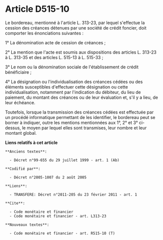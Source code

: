 # Article D515-10

Le bordereau, mentionné à l'article L. 313-23, par lequel s'effectue la cession des créances détenues par une société de
crédit foncier, doit comporter les énonciations suivantes :

1° La dénomination acte de cession de créances ;

2° La mention que l'acte est soumis aux dispositions des articles L. 313-23 à L. 313-35 et des articles L. 515-13 à L.
515-33 ;

3° Le nom ou la dénomination sociale de l'établissement de crédit bénéficiaire ;

4° La désignation ou l'individualisation des créances cédées ou des éléments susceptibles d'effectuer cette désignation ou
cette individualisation, notamment par l'indication du débiteur, du lieu de paiement, du montant des créances ou de leur
évaluation et, s'il y a lieu, de leur échéance.

Toutefois, lorsque la transmission des créances cédées est effectuée par un procédé informatique permettant de les
identifier, le bordereau peut se borner à indiquer, outre les mentions mentionnées aux 1°, 2° et 3° ci-dessus, le moyen par
lequel elles sont transmises, leur nombre et leur montant global.

**Liens relatifs à cet article**

	**Anciens textes**:

	  - Décret n°99-655 du 29 juillet 1999 - art. 1 (Ab)

	**Codifié par**:

	  - Décret n°2005-1007 du 2 août 2005

	**Liens**:

	  - TRANSFERE: Décret n°2011-205 du 23 février 2011 - art. 1

	**Cite**:

	  - Code monétaire et financier
	  - Code monétaire et financier - art. L313-23

	**Nouveaux textes**:

	  - Code monétaire et financier - art. R515-10 (T)
